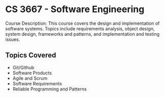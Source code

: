 # CS 3667 - Software Engineering

Course Description: This course covers the design and implementation of software systems. Topics include requirements analysis, object design, system design, frameworks and patterns, and implementation and testing issues.

## Topics Covered

- Git/Github
- Software Products
- Agile and Scrum
- Software Requirements
- Reliable Programming and Patterns